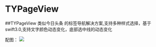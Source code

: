 # TYPageView

##TYPageView 类似今日头条 的标签导航解决方案,支持多种样式选择，基于swift3.0,支持文字颜色动态变化，底部选中线的动态变化


配图：
![](https://github.com/qqcc1388/TYPageView/blob/master/source/QQ20170522-115841-HD.gif)
